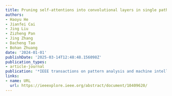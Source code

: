 ```yaml
---
title: Pruning self-attentions into convolutional layers in single path
authors:
- Haoyu He
- Jianfei Cai
- Jing Liu
- Zizheng Pan
- Jing Zhang
- Dacheng Tao
- Bohan Zhuang
date: '2024-01-01'
publishDate: '2025-03-14T12:48:48.156098Z'
publication_types:
- article-journal
publication: '*IEEE transactions on pattern analysis and machine intelligence*'
links:
- name: URL
  url: https://ieeexplore.ieee.org/abstract/document/10409620/
---
```

